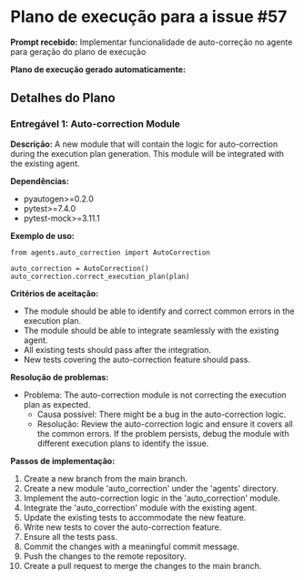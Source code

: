 # Plano de execução para a issue #57

**Prompt recebido:** Implementar funcionalidade de auto-correção no agente para geração do plano de execução 

**Plano de execução gerado automaticamente:**

## Detalhes do Plano

### Entregável 1: Auto-correction Module

**Descrição:** A new module that will contain the logic for auto-correction during the execution plan generation. This module will be integrated with the existing agent.

**Dependências:**
- pyautogen>=0.2.0
- pytest>=7.4.0
- pytest-mock>=3.11.1

**Exemplo de uso:**
```
from agents.auto_correction import AutoCorrection

auto_correction = AutoCorrection()
auto_correction.correct_execution_plan(plan)
```

**Critérios de aceitação:**
- The module should be able to identify and correct common errors in the execution plan.
- The module should be able to integrate seamlessly with the existing agent.
- All existing tests should pass after the integration.
- New tests covering the auto-correction feature should pass.

**Resolução de problemas:**
- Problema: The auto-correction module is not correcting the execution plan as expected.
  - Causa possível: There might be a bug in the auto-correction logic.
  - Resolução: Review the auto-correction logic and ensure it covers all the common errors. If the problem persists, debug the module with different execution plans to identify the issue.

**Passos de implementação:**
1. Create a new branch from the main branch.
2. Create a new module 'auto_correction' under the 'agents' directory.
3. Implement the auto-correction logic in the 'auto_correction' module.
4. Integrate the 'auto_correction' module with the existing agent.
5. Update the existing tests to accommodate the new feature.
6. Write new tests to cover the auto-correction feature.
7. Ensure all the tests pass.
8. Commit the changes with a meaningful commit message.
9. Push the changes to the remote repository.
10. Create a pull request to merge the changes to the main branch.

